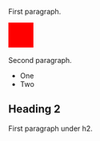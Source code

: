 First paragraph.

![Image](image.png)

Second paragraph.

- One
- Two 
  
## Heading 2

First paragraph under h2.
